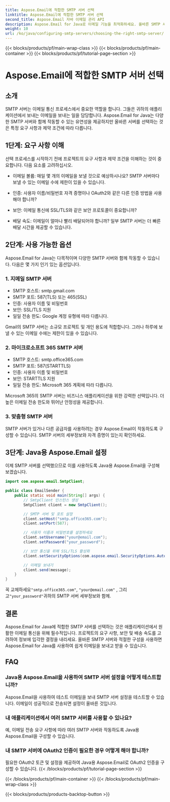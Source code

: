 ```yaml
---
title: Aspose.Email에 적합한 SMTP 서버 선택
linktitle: Aspose.Email에 적합한 SMTP 서버 선택
second_title: Aspose.Email 자바 이메일 관리 API
description: Aspose.Email for Java로 이메일 기능을 최적화하세요. 올바른 SMTP 서버를 선택하고 손쉽게 이메일을 보내는 방법을 알아보세요.
weight: 10
url: /ko/java/configuring-smtp-servers/choosing-the-right-smtp-server/
---
```


{{< blocks/products/pf/main-wrap-class >}}
{{< blocks/products/pf/main-container >}}
{{< blocks/products/pf/tutorial-page-section >}}

# Aspose.Email에 적합한 SMTP 서버 선택


## 소개

SMTP 서버는 이메일 통신 프로세스에서 중요한 역할을 합니다. 그들은 귀하의 애플리케이션에서 보내는 이메일을 보내는 일을 담당합니다. Aspose.Email for Java는 다양한 SMTP 서버와 함께 작동할 수 있는 유연성을 제공하지만 올바른 서버를 선택하는 것은 특정 요구 사항과 제약 조건에 따라 다릅니다.

## 1단계: 요구 사항 이해

선택 프로세스를 시작하기 전에 프로젝트의 요구 사항과 제약 조건을 이해하는 것이 중요합니다. 다음 요소를 고려하십시오.

- 이메일 볼륨: 매일 몇 개의 이메일을 보낼 것으로 예상하시나요? SMTP 서버마다 보낼 수 있는 이메일 수에 제한이 있을 수 있습니다.

- 인증: 사용자 이름/비밀번호 자격 증명이나 OAuth2와 같은 다른 인증 방법을 사용해야 합니까?

- 보안: 이메일 통신에 SSL/TLS와 같은 보안 프로토콜이 중요합니까?

- 배달 속도: 이메일이 얼마나 빨리 배달되어야 합니까? 일부 SMTP 서버는 더 빠른 배달 시간을 제공할 수 있습니다.

## 2단계: 사용 가능한 옵션

Aspose.Email for Java는 다목적이며 다양한 SMTP 서버와 함께 작동할 수 있습니다. 다음은 몇 가지 인기 있는 옵션입니다.

### 1. 지메일 SMTP 서버

- SMTP 호스트: smtp.gmail.com
- SMTP 포트: 587(TLS) 또는 465(SSL)
- 인증: 사용자 이름 및 비밀번호
- 보안: SSL/TLS 지원
- 일일 전송 한도: Google 계정 유형에 따라 다릅니다.

Gmail의 SMTP 서버는 소규모 프로젝트 및 개인 용도에 적합합니다. 그러나 하루에 보낼 수 있는 이메일 수에는 제한이 있을 수 있습니다.

### 2. 마이크로소프트 365 SMTP 서버

- SMTP 호스트: smtp.office365.com
- SMTP 포트: 587(STARTTLS)
- 인증: 사용자 이름 및 비밀번호
- 보안: STARTTLS 지원
- 일일 전송 한도: Microsoft 365 계획에 따라 다릅니다.

Microsoft 365의 SMTP 서버는 비즈니스 애플리케이션을 위한 강력한 선택입니다. 더 높은 이메일 전송 한도와 뛰어난 안정성을 제공합니다.

### 3. 맞춤형 SMTP 서버

SMTP 서버가 있거나 다른 공급자를 사용하려는 경우 Aspose.Email이 작동하도록 구성할 수 있습니다. SMTP 서버의 세부정보와 자격 증명이 있는지 확인하세요.

## 3단계: Java용 Aspose.Email 설정

이제 SMTP 서버를 선택했으므로 이를 사용하도록 Java용 Aspose.Email을 구성해 보겠습니다.

```java
import com.aspose.email.SmtpClient;

public class EmailSender {
    public static void main(String[] args) {
        // SmtpClient 인스턴스 생성
        SmtpClient client = new SmtpClient();

        // SMTP 서버 및 포트 설정
        client.setHost("smtp.office365.com");
        client.setPort(587);

        // 사용자 이름과 비밀번호를 설정하세요
        client.setUsername("your@email.com");
        client.setPassword("your_password");

        // 보안 통신을 위해 SSL/TLS 활성화
        client.setSecurityOptions(com.aspose.email.SecurityOptions.Auto);

        // 이메일 보내기
        client.send(message);
    }
}
```

 꼭 교체하세요`"smtp.office365.com"`, `"your@email.com"` , 그리고`"your_password"`귀하의 SMTP 서버 세부정보와 함께.

## 결론

Aspose.Email for Java에 적합한 SMTP 서버를 선택하는 것은 애플리케이션에서 원활한 이메일 통신을 위해 필수적입니다. 프로젝트의 요구 사항, 보안 및 배송 속도를 고려하여 정보에 입각한 결정을 내리세요. 올바른 SMTP 서버와 적절한 구성을 사용하면 Aspose.Email for Java를 사용하여 쉽게 이메일을 보내고 받을 수 있습니다.

## FAQ

### Java용 Aspose.Email을 사용하여 SMTP 서버 설정을 어떻게 테스트합니까?

Aspose.Email을 사용하여 테스트 이메일을 보내 SMTP 서버 설정을 테스트할 수 있습니다. 이메일이 성공적으로 전송되면 설정이 올바른 것입니다.

### 내 애플리케이션에서 여러 SMTP 서버를 사용할 수 있나요?

예, 이메일 전송 요구 사항에 따라 여러 SMTP 서버와 작동하도록 Java용 Aspose.Email을 구성할 수 있습니다.

### 내 SMTP 서버에 OAuth2 인증이 필요한 경우 어떻게 해야 합니까?

필요한 OAuth2 토큰 및 설정을 제공하여 Java용 Aspose.Email로 OAuth2 인증을 구성할 수 있습니다.
{{< /blocks/products/pf/tutorial-page-section >}}

{{< /blocks/products/pf/main-container >}}
{{< /blocks/products/pf/main-wrap-class >}}

{{< blocks/products/products-backtop-button >}}
